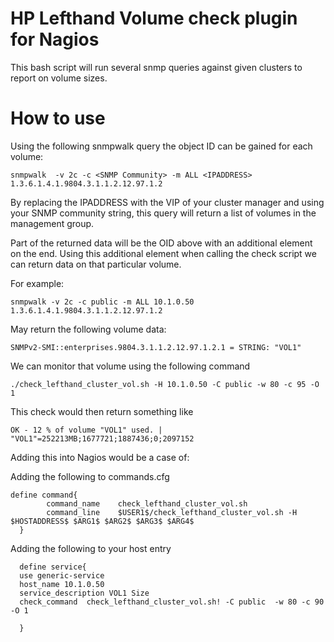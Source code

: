 # HP Lefthand Volume check plugin for Nagios
This bash script will run several snmp queries against given clusters to report on volume sizes.

# How to use
Using the following snmpwalk query the object ID can be gained for each volume:

`snmpwalk  -v 2c -c <SNMP Community> -m ALL <IPADDRESS> 1.3.6.1.4.1.9804.3.1.1.2.12.97.1.2`

By replacing the IPADDRESS with the VIP of your cluster manager and using your SNMP community string, this query will return a list of volumes in the management group.

Part of the returned data will be the OID above with an additional element on the end. Using this additional element when calling the check script we can return data on that particular volume.

For example:

`snmpwalk -v 2c -c public -m ALL 10.1.0.50 1.3.6.1.4.1.9804.3.1.1.2.12.97.1.2`

May return the following volume data:

`SNMPv2-SMI::enterprises.9804.3.1.1.2.12.97.1.2.1 = STRING: "VOL1"`

We can monitor that volume using the following command

`./check_lefthand_cluster_vol.sh -H 10.1.0.50 -C public -w 80 -c 95 -O 1`

This check would then return something like

`OK - 12 % of volume "VOL1" used. | "VOL1"=252213MB;1677721;1887436;0;2097152`

Adding this into Nagios would be a case of:

Adding the following to commands.cfg

```
define command{
        command_name    check_lefthand_cluster_vol.sh
        command_line    $USER1$/check_lefthand_cluster_vol.sh -H $HOSTADDRESS$ $ARG1$ $ARG2$ $ARG3$ $ARG4$
  }
  ```

Adding the following to your host entry

``` 
  define service{
  use generic-service
  host_name 10.1.0.50
  service_description VOL1 Size
  check_command  check_lefthand_cluster_vol.sh! -C public  -w 80 -c 90 -O 1

  } 
  ```

